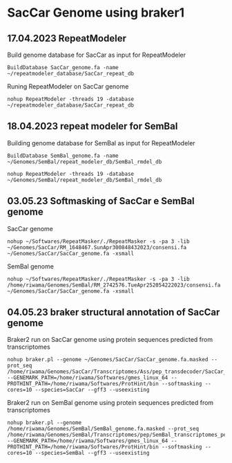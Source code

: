 # SacCar Genome using braker1

## 17.04.2023 RepeatModeler

Build genome database for SacCar as input for RepeatModeler
```
BuildDatabase SacCar_genome.fa -name ~/repeatmodeler_database/SacCar_repeat_db
```

Runing RepeatModeler on SacCar genome 
```
nohup RepeatModeler -threads 19 -database ~/repeatmodeler_database/SacCar_repeat_db
```

## 18.04.2023 repeat modeler for SemBal

Building genome database for SemBal as input for RepeatModeler
```
BuildDatabase SemBal_genome.fa -name ~/Genomes/SemBal/repeat_modeler_db/SemBal_rmdel_db
```

```
nohup RepeatModeler -threads 19 -database ~/Genomes/SemBal/repeat_modeler_db/SemBal_rmdel_db
```

## 03.05.23 Softmasking of SacCar e SemBal genome

SacCar genome

```
nohup ~/Softwares/RepeatMasker/./RepeatMasker -s -pa 3 -lib ~/Genomes/SacCar/RM_1648467.SunApr300848432023/consensi.fa ~/Genomes/SacCar/SacCar_genome.fa -xsmall
```

SemBal genome

```
nohup ~/Softwares/RepeatMasker/./RepeatMasker -s -pa 3 -lib /home/riwama/Genomes/SemBal/RM_2742576.TueApr252054222023/consensi.fa ~/Genomes/SacCar/SacCar_genome.fa -xsmall
```

## 04.05.23 braker structural annotation of SacCar genome

Braker2 run on SacCar genome using protein sequences predicted from transcriptomes
```
nohup braker.pl --genome ~/Genomes/SacCar/SacCar_genome.fa.masked --prot_seq /home/riwama/Genomes/SacCar/Transcriptomes/Ass/pep_transdecoder/SacCar_proteome_conc.pep --GENEMARK_PATH=/home/riwama/Softwares/gmes_linux_64 --PROTHINT_PATH=/home/riwama/Softwares/ProtHint/bin --softmasking --cores=10 --species=SacCar --gff3 --useexisting
```

Braker2 run on SemBal genome using protein sequences predicted from transcriptomes
```
nohup braker.pl --genome /home/riwama/Genomes/SemBal/SemBal_genome.fa.masked --prot_seq /home/riwama/Genomes/SemBal/Transcriptomes/pep/SemBal_transcriptomes_pep_conc.fa --GENEMARK_PATH=/home/riwama/Softwares/gmes_linux_64 --PROTHINT_PATH=/home/riwama/Softwares/ProtHint/bin --softmasking --cores=10 --species=SemBal --gff3 --useexisting
```













